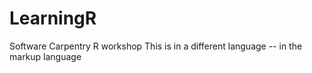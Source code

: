 # LearningR
Software Carpentry R workshop
This is in a different language -- in the markup language
